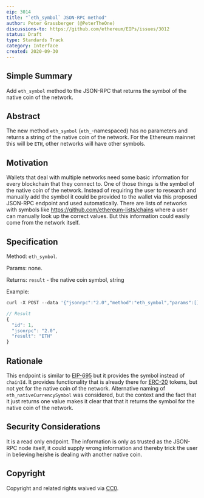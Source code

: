 ```yaml
---
eip: 3014
title: "`eth_symbol` JSON-RPC method"
author: Peter Grassberger (@PeterTheOne)
discussions-to: https://github.com/ethereum/EIPs/issues/3012
status: Draft
type: Standards Track
category: Interface
created: 2020-09-30
---
```


## Simple Summary
Add `eth_symbol` method to the JSON-RPC that returns the symbol of the native coin of the network.

## Abstract
The new method `eth_symbol` (`eth_`-namespaced) has no parameters and returns a string of the native coin of the network. For the Ethereum mainnet this will be `ETH`, other networks will have other symbols.

## Motivation
Wallets that deal with multiple networks need some basic information for every blockchain that they connect to. One of those things is the symbol of the native coin of the network. Instead of requiring the user to research and manually add the symbol it could be provided to the wallet via this proposed JSON-RPC endpoint and used automatically. There are lists of networks with symbols like https://github.com/ethereum-lists/chains where a user can manually look up the correct values. But this information could easily come from the network itself.

## Specification
Method: `eth_symbol`.

Params: none.

Returns: `result` - the native coin symbol, string

Example:

```js
curl -X POST --data '{"jsonrpc":"2.0","method":"eth_symbol","params":[],"id":1}'

// Result
{
  "id": 1,
  "jsonrpc": "2.0",
  "result": "ETH"
}
```

## Rationale
This endpoint is similar to [EIP-695](./eip-695.md) but it provides the symbol instead of `chainId`. It provides functionality that is already there for [ERC-20](./eip-20.md) tokens, but not yet for the native coin of the network. Alternative naming of `eth_nativeCurrencySymbol` was considered, but the context and the fact that it just returns one value makes it clear that that it returns the symbol for the native coin of the network.

## Security Considerations
It is a read only endpoint. The information is only as trusted as the JSON-RPC node itself, it could supply wrong information and thereby trick the user in believing he/she is dealing with another native coin.

## Copyright
Copyright and related rights waived via [CC0](https://creativecommons.org/publicdomain/zero/1.0/).
